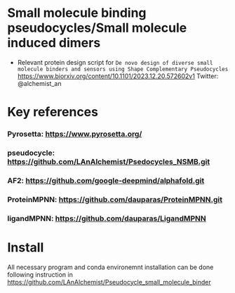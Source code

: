 # Small molecule binding pseudocycles/Small molecule induced dimers
- Relevant protein design script for `De novo design of diverse small molecule binders and sensors using Shape Complementary Pseudocycles`
https://www.biorxiv.org/content/10.1101/2023.12.20.572602v1
Twitter: @alchemist_an
# Key references
### Pyrosetta: https://www.pyrosetta.org/
### pseudocycle: https://github.com/LAnAlchemist/Psedocycles_NSMB.git
### AF2: https://github.com/google-deepmind/alphafold.git
### ProteinMPNN: https://github.com/dauparas/ProteinMPNN.git
### ligandMPNN: https://github.com/dauparas/LigandMPNN

# Install
All necessary program and conda environemnt installation can be done following instruction in https://github.com/LAnAlchemist/Pseudocycle_small_molecule_binder